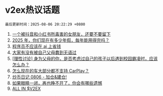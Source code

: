 # v2ex热议话题

`最后更新时间：2025-08-06 20:22:29 +0800`

1. [一个被抖音和小红书所毒害的女朋友，还要不要留下](https://www.v2ex.com/t/1150224)
1. [2025 年，你们现在有多少年假，每年能用得完吗？](https://www.v2ex.com/t/1150241)
1. [程序员不应该在 ai 上省钱](https://www.v2ex.com/t/1150361)
1. [大家有没有被自己父母蠢到无语过](https://www.v2ex.com/t/1150308)
1. [[理性讨论] 身为父母的你，是否考虑过自己的孩子以后遇到校园霸凌时，应该怎么办？](https://www.v2ex.com/t/1150260)
1. [怎么现在的车大部分都不支持 CarPlay？](https://www.v2ex.com/t/1150268)
1. [炒币日记 0806 - 加仓&建仓!](https://www.v2ex.com/t/1150258)
1. [如果眼睛一闭，再也睁不开了，你会有哪些遗憾](https://www.v2ex.com/t/1150301)
1. [ALL IN $V2EX](https://www.v2ex.com/t/1150240)

